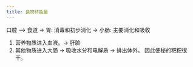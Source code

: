 ```yaml
---
title: 食物转能量
---
```


口腔 —> 食道 -> 胃: 消毒和初步消化 -> 小肠: 主要消化和吸收
1. 营养物质进入血液。-> 肝脏 
2. 其他物质进入大肠 -> 吸收水分和电解质 -> 排出体外。 因此便秘的粑粑很干。
